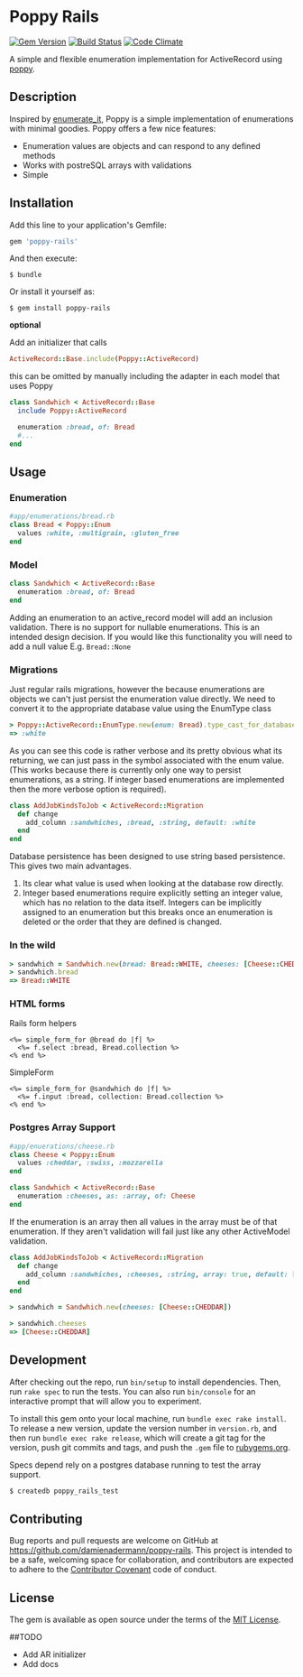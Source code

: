 # Poppy Rails

[![Gem Version](https://badge.fury.io/rb/poppy-rails.svg)](http://rubygems.org/gems/poppy)
[![Build Status](https://travis-ci.org/damienadermann/poppy-rails.svg?branch=master)](http://travis-ci.org/damienadermann/poppy-rails)
[![Code Climate](https://codeclimate.com/github/damienadermann/poppy-rails/badges/gpa.svg)](https://codeclimate.com/github/damienadermann/poppy-rails)

A simple and flexible enumeration implementation for ActiveRecord using [poppy](https://github.com/damienadermann/poppy).

## Description

Inspired by [enumerate_it](https://github.com/cassiomarques/enumerate_it), Poppy is a simple implementation of enumerations with minimal goodies. Poppy offers a few nice features:

- Enumeration values are objects and can respond to any defined methods
- Works with postreSQL arrays with validations
- Simple

## Installation

Add this line to your application's Gemfile:

```ruby
gem 'poppy-rails'
```

And then execute:

    $ bundle

Or install it yourself as:

    $ gem install poppy-rails

**optional**

Add an initializer that calls

```ruby
ActiveRecord::Base.include(Poppy::ActiveRecord)
```

this can be omitted by manually including the adapter in each model that uses Poppy

```ruby
class Sandwhich < ActiveRecord::Base
  include Poppy::ActiveRecord

  enumeration :bread, of: Bread
  #...
end
```


## Usage

### Enumeration

```ruby
#app/enumerations/bread.rb
class Bread < Poppy::Enum
  values :white, :multigrain, :gluten_free
end

```


### Model
```ruby
class Sandwhich < ActiveRecord::Base
  enumeration :bread, of: Bread
end
```
Adding an enumeration to an active_record model will add an inclusion validation. There is no support for nullable enumerations. This is an intended design decision. If you would like this functionality you will need to add a null value
E.g. ` Bread::None `

### Migrations

Just regular rails migrations, however the because enumerations are objects we can't just persist the enumeration value directly. We need to convert it to the appropriate database value using the EnumType class

```ruby
> Poppy::ActiveRecord::EnumType.new(enum: Bread).type_cast_for_database(Bread::WHITE)
=> :white
```

As you can see this code is rather verbose and its pretty obvious what its returning, we can just pass in the symbol associated with the enum value. (This works because there is currently only one way to persist enumerations, as a string. If integer based enumerations are implemented then the more verbose option is required).

```ruby
class AddJobKindsToJob < ActiveRecord::Migration
  def change
    add_column :sandwhiches, :bread, :string, default: :white
  end
end
```

Database persistence has been designed to use string based persistence. This gives two main advantages.
1. Its clear what value is used when looking at the database row directly.
2. Integer based enumerations require explicitly setting an integer value, which has no relation to the data itself. Integers can be implicitly assigned to an enumeration but this breaks once an enumeration is deleted or the order that they are defined is changed.

### In the wild

```ruby
> sandwhich = Sandwhich.new(bread: Bread::WHITE, cheeses: [Cheese::CHEDDAR])
> sandwhich.bread
=> Bread::WHITE
```

### HTML forms

Rails form helpers

```erb
<%= simple_form_for @bread do |f| %>
  <%= f.select :bread, Bread.collection %>
<% end %>
```

SimpleForm

```erb
<%= simple_form_for @sandwhich do |f| %>
  <%= f.input :bread, collection: Bread.collection %>
<% end %>
```


### Postgres Array Support


```ruby
#app/enuerations/cheese.rb
class Cheese < Poppy::Enum
  values :cheddar, :swiss, :mozzarella
end
```

```ruby
class Sandwhich < ActiveRecord::Base
  enumeration :cheeses, as: :array, of: Cheese
end
```

If the enumeration is an array then all values in the array must be of that enumeration. If they aren't validation will fail just like any other ActiveModel validation.

```ruby
class AddJobKindsToJob < ActiveRecord::Migration
  def change
    add_column :sandwhiches, :cheeses, :string, array: true, default: []
  end
end
```


```ruby
> sandwhich = Sandwhich.new(cheeses: [Cheese::CHEDDAR])

> sandwhich.cheeses
=> [Cheese::CHEDDAR]
```


## Development

After checking out the repo, run `bin/setup` to install dependencies. Then, run `rake spec` to run the tests. You can also run `bin/console` for an interactive prompt that will allow you to experiment.

To install this gem onto your local machine, run `bundle exec rake install`. To release a new version, update the version number in `version.rb`, and then run `bundle exec rake release`, which will create a git tag for the version, push git commits and tags, and push the `.gem` file to [rubygems.org](https://rubygems.org).

Specs depend rely on a postgres database running to test the array support.

```bash
$ createdb poppy_rails_test
```

## Contributing

Bug reports and pull requests are welcome on GitHub at https://github.com/damienadermann/poppy-rails. This project is intended to be a safe, welcoming space for collaboration, and contributors are expected to adhere to the [Contributor Covenant](contributor-covenant.org) code of conduct.


## License

The gem is available as open source under the terms of the [MIT License](http://opensource.org/licenses/MIT).


##TODO
- Add AR initializer
- Add docs

